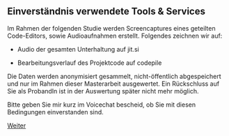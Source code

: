 ## Einverständnis verwendete Tools & Services

Im Rahmen der folgenden Studie werden Screencaptures eines geteilten Code-Editors, sowie Audioaufnahmen erstellt. Folgendes zeichnen wir auf:

- Audio der gesamten Unterhaltung auf jit.si

- Bearbeitungsverlauf des Projektcode auf codepile

Die Daten werden anonymisiert gesammelt, nicht-öffentlich abgespeichert und nur im Rahmen dieser Masterarbeit ausgewertet. Ein Rückschluss auf Sie als ProbandIn ist in der Auswertung später nicht mehr möglich.

Bitte geben Sie mir kurz im Voicechat bescheid, ob Sie mit diesen Bedingungen einverstanden sind. 

[Weiter](https://github.com/FelixRDL/Plugin-Challenge/blob/master/start.md)
